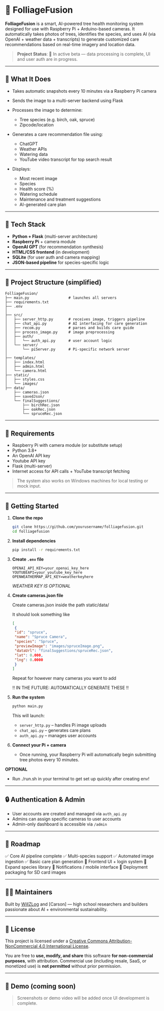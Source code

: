 # 🌿 FolliageFusion

**FolliageFusion** is a smart, AI-powered tree health monitoring system designed for use with Raspberry Pi + Arduino-based cameras. It automatically takes photos of trees, identifies the species, and uses AI (via OpenAI + weather data + transcripts) to generate customized care recommendations based on real-time imagery and location data.

> **Project Status**: 🚧 In active beta — data processing is complete, UI and user auth are in progress.

---

## 📸 What It Does

* Takes automatic snapshots every 10 minutes via a Raspberry Pi camera
* Sends the image to a multi-server backend using Flask
* Processes the image to determine:

  * Tree species (e.g. birch, oak, spruce)
  * Zipcode/location
* Generates a care recommendation file using:

  * ChatGPT
  * Weather APIs
  * Watering data
  * YouTube video transcript for top search result
* Displays:

  * Most recent image
  * Species
  * Health score (%)
  * Watering schedule
  * Maintenance and treatment suggestions
  * AI-generated care plan

---

## 🧠 Tech Stack

* **Python + Flask** (multi-server architecture)
* **Raspberry Pi** + camera module
* **OpenAI GPT** (for recommendation synthesis)
* **HTML/CSS frontend** (in development)
* **SQLite** (for user auth and camera mapping)
* **JSON-based pipeline** for species-specific logic

---

## 📂 Project Structure (simplified)

```
FolliageFusion/
├── main.py                  # launches all servers
├── requirements.txt
├── .env              
│
├── src/
│   ├── server_http.py       # receives image, triggers pipeline
│   ├── chat_api.py          # AI interfacing for care generation
│   ├── recom.py             # parses and builds care guide
│   ├── process_image.py     # image preprocessing
│   ├── auth/
│   │   └── auth_api.py      # user account logic
│   └── server/
│       └── piServer.py      # Pi-specific network server
│
├── templates/
│   ├── index.html
│   ├── admin.html
│   └── camera.html
├── static/
│   ├── styles.css
│   └── images/
├── data/
    ├── cameras.json
    ├── savedJson/
    └── finalSuggestions/
        ├── birchRec.json
        ├── oakRec.json
        └── spruceRec.json
```

---

## 🧪 Requirements

* Raspberry Pi with camera module (or substitute setup)
* Python 3.8+
* An OpenAI API key
* Youtube API key
* Flask (multi-server)
* Internet access for API calls + YouTube transcript fetching

> The system also works on Windows machines for local testing or mock input.

---

## 🚀 Getting Started

1. **Clone the repo**

   ```bash
   git clone https://github.com/yourusername/folliagefusion.git
   cd folliagefusion
   ```

2. **Install dependencies**

   ```bash
   pip install -r requirements.txt
   ```

3. **Create `.env` file**

   ```env
   OPENAI_API_KEY=your_openai_key_here
   YOUTUBEAPI=your_youtube_key_here
   OPENWEATHERMAP_API_KEY=weatherkeyhere
   ```
    *WEATHER KEY IS OPTIONAL*

5. **Create cameras.json file**

   Create cameras.json inside the path static/data/

   It should look something like
   
   ```json
   [
    {
    "id": "spruce",
    "name": "Spruce Camera",
    "species": "Spruce",
    "previewImage": "images/spruceImage.png",
    "dataUrl": "finalSuggestions/spruceRec.json",
    "lat": 0.000,
    "lng": 0.0000
    }
   ]
   ```
   Repeat for however many cameras you want to add

   !! IN THE FUTURE: AUTOMATICALLY GENERATE THESE !!

4. **Run the system**

   ```bash
   python main.py
   ```

   This will launch:

   * `server_http.py` – handles Pi image uploads
   * `chat_api.py` – generates care plans
   * `auth_api.py` – manages user accounts

5. **Connect your Pi + camera**

   * Once running, your Raspberry Pi will automatically begin submitting tree photos every 10 minutes.

**OPTIONAL**

   * Run ./run.sh in your terminal to get set up quickly after creating env!

---

## 🔒 Authentication & Admin

* User accounts are created and managed via `auth_api.py`
* Admins can assign specific cameras to user accounts
* Admin-only dashboard is accessible via `/admin`

---

## 🚣 Roadmap

✅ Core AI pipeline complete
✅ Multi-species support
✅ Automated image ingestion
✅ Basic care plan generation
🔧 Frontend UI + login system
🔧 Expand species library
🔧 Notifications / mobile interface
🔧 Deployment packaging for SD card images

---

## 🧑‍💻 Maintainers

Built by [WillZLog](https://github.com/WillZLog) and \[Carson] — high school researchers and builders passionate about AI + environmental sustainability.

---

## 📄 License

This project is licensed under a [Creative Commons Attribution-NonCommercial 4.0 International License](https://creativecommons.org/licenses/by-nc/4.0/).

You are free to **use, modify, and share** this software **for non-commercial purposes**, with attribution. Commercial use (including resale, SaaS, or monetized use) is **not permitted** without prior permission.

---

## 📸 Demo (coming soon)

> Screenshots or demo video will be added once UI development is complete.
